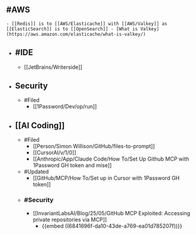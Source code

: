 ## #AWS
	- [[Redis]] is to [[AWS/Elasticache]] with [[AWS/Valkey]] as [[ElasticSearch]] is to [[OpenSearch]] - [What is Valkey](https://aws.amazon.com/elasticache/what-is-valkey/)
- ## #IDE
	- [[JetBrains/Writerside]]
- ## Security
	- #Filed
		- [[1Password/Dev/op/run]]
- ## [[AI Coding]]
	- #Filed
		- [[Person/Simon Willison/GitHub/files-to-prompt]]
		- [[CursorAI/v/1/0]]
		- [[Anthropic/App/Claude Code/How To/Set Up Github MCP with 1Password GH token and mise]]
	- #Updated
		- [[GitHub/MCP/How To/Set up in Cursor with 1Password GH token]]
	- ### #Security
		- [[InvariantLabsAI/Blog/25/05/GitHub MCP Exploited: Accessing private repositories via MCP]]
			- {{embed ((6841696f-da10-43de-a769-ea01d785207f))}}